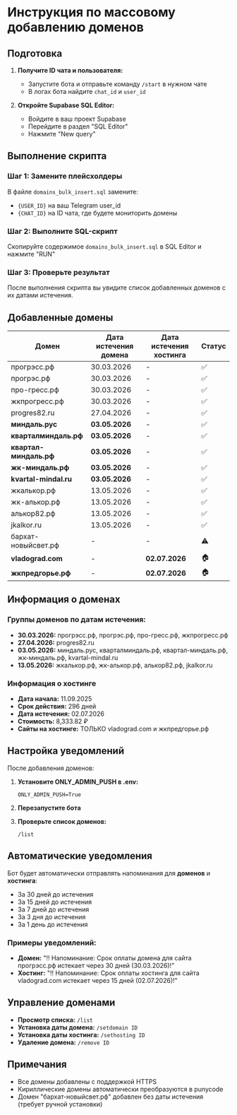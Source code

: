 # Инструкция по массовому добавлению доменов

## Подготовка

1. **Получите ID чата и пользователя:**
   - Запустите бота и отправьте команду `/start` в нужном чате
   - В логах бота найдите `chat_id` и `user_id`

2. **Откройте Supabase SQL Editor:**
   - Войдите в ваш проект Supabase
   - Перейдите в раздел "SQL Editor"
   - Нажмите "New query"

## Выполнение скрипта

### Шаг 1: Замените плейсхолдеры
В файле `domains_bulk_insert.sql` замените:
- `{USER_ID}` на ваш Telegram user_id
- `{CHAT_ID}` на ID чата, где будете мониторить домены

### Шаг 2: Выполните SQL-скрипт
Скопируйте содержимое `domains_bulk_insert.sql` в SQL Editor и нажмите "RUN"

### Шаг 3: Проверьте результат
После выполнения скрипта вы увидите список добавленных доменов с их датами истечения.

## Добавленные домены

| Домен | Дата истечения домена | Дата истечения хостинга | Статус |
|-------|----------------------|-------------------------|--------|
| прогрэсс.рф | 30.03.2026 | - | ✅ |
| прогрэс.рф | 30.03.2026 | - | ✅ |
| про-гресс.рф | 30.03.2026 | - | ✅ |
| жкпрогресс.рф | 30.03.2026 | - | ✅ |
| progres82.ru | 27.04.2026 | - | ✅ |
| **миндаль.рус** | **03.05.2026** | - | ✅ |
| **кварталминдаль.рф** | **03.05.2026** | - | ✅ |
| **квартал-миндаль.рф** | **03.05.2026** | - | ✅ |
| **жк-миндаль.рф** | **03.05.2026** | - | ✅ |
| **kvartal-mindal.ru** | **03.05.2026** | - | ✅ |
| жкалькор.рф | 13.05.2026 | - | ✅ |
| жк-алькор.рф | 13.05.2026 | - | ✅ |
| алькор82.рф | 13.05.2026 | - | ✅ |
| jkalkor.ru | 13.05.2026 | - | ✅ |
| бархат-новыйсвет.рф | - | - | ⚠️ |
| **vladograd.com** | - | **02.07.2026** | 🏠 |
| **жкпредгорье.рф** | - | **02.07.2026** | 🏠 |

## Информация о доменах

### Группы доменов по датам истечения:
- **30.03.2026:** прогрэсс.рф, прогрэс.рф, про-гресс.рф, жкпрогресс.рф
- **27.04.2026:** progres82.ru
- **03.05.2026:** миндаль.рус, кварталминдаль.рф, квартал-миндаль.рф, жк-миндаль.рф, kvartal-mindal.ru
- **13.05.2026:** жкалькор.рф, жк-алькор.рф, алькор82.рф, jkalkor.ru

### Информация о хостинге

- **Дата начала:** 11.09.2025
- **Срок действия:** 296 дней
- **Дата истечения:** 02.07.2026
- **Стоимость:** 8,333.82 ₽
- **Сайты на хостинге:** ТОЛЬКО vladograd.com и жкпредгорье.рф

## Настройка уведомлений

После добавления доменов:

1. **Установите ONLY_ADMIN_PUSH в .env:**
   ```env
   ONLY_ADMIN_PUSH=True
   ```

2. **Перезапустите бота**

3. **Проверьте список доменов:**
   ```
   /list
   ```

## Автоматические уведомления

Бот будет автоматически отправлять напоминания для **доменов** и **хостинга**:
- За 30 дней до истечения
- За 15 дней до истечения  
- За 7 дней до истечения
- За 3 дня до истечения
- За 1 день до истечения

### Примеры уведомлений:
- **Домен:** "‼️ Напоминание: Срок оплаты домена для сайта прогрэсс.рф истекает через 30 дней (30.03.2026)!"
- **Хостинг:** "‼️ Напоминание: Срок оплаты хостинга для сайта vladograd.com истекает через 15 дней (02.07.2026)!"

## Управление доменами

- **Просмотр списка:** `/list`
- **Установка даты домена:** `/setdomain ID`
- **Установка даты хостинга:** `/sethosting ID`
- **Удаление домена:** `/remove ID`

## Примечания

- Все домены добавлены с поддержкой HTTPS
- Кириллические домены автоматически преобразуются в punycode
- Домен "бархат-новыйсвет.рф" добавлен без даты истечения (требует ручной установки)
